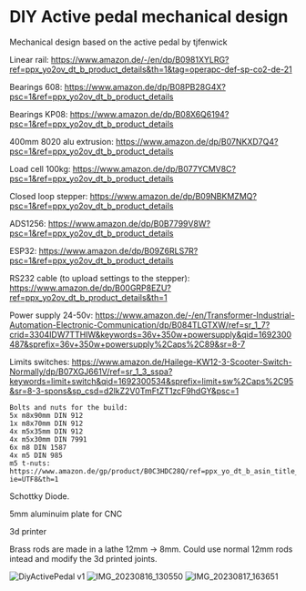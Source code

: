 # DIY Active pedal mechanical design
 Mechanical design based on the active pedal by tjfenwick

Linear rail: https://www.amazon.de/-/en/dp/B0981XYLRG?ref=ppx_yo2ov_dt_b_product_details&th=1&tag=operapc-def-sp-co2-de-21

Bearings 608: https://www.amazon.de/dp/B08PB28G4X?psc=1&ref=ppx_yo2ov_dt_b_product_details

Bearings KP08: https://www.amazon.de/dp/B08X6Q6194?psc=1&ref=ppx_yo2ov_dt_b_product_details

400mm 8020 alu extrusion: https://www.amazon.de/dp/B07NKXD7Q4?psc=1&ref=ppx_yo2ov_dt_b_product_details

Load cell 100kg: https://www.amazon.de/dp/B077YCMV8C?psc=1&ref=ppx_yo2ov_dt_b_product_details

Closed loop stepper: https://www.amazon.de/dp/B09NBKMZMQ?psc=1&ref=ppx_yo2ov_dt_b_product_details

ADS1256: https://www.amazon.de/dp/B0B7799V8W?psc=1&ref=ppx_yo2ov_dt_b_product_details

ESP32: https://www.amazon.de/dp/B09Z6RLS7R?psc=1&ref=ppx_yo2ov_dt_b_product_details

RS232 cable (to upload settings to the stepper): https://www.amazon.de/dp/B00GRP8EZU?ref=ppx_yo2ov_dt_b_product_details&th=1

Power supply 24-50v:
https://www.amazon.de/-/en/Transformer-Industrial-Automation-Electronic-Communication/dp/B084TLGTXW/ref=sr_1_7?crid=3304IDW7TTHIW&keywords=36v+350w+powersupply&qid=1692300487&sprefix=36v+350w+powersupply%2Caps%2C89&sr=8-7

Limits switches:
https://www.amazon.de/Hailege-KW12-3-Scooter-Switch-Normally/dp/B07XGJ661V/ref=sr_1_3_sspa?keywords=limit+switch&qid=1692300534&sprefix=limit+sw%2Caps%2C95&sr=8-3-spons&sp_csd=d2lkZ2V0TmFtZT1zcF9hdGY&psc=1

```
Bolts and nuts for the build:
5x m8x90mm DIN 912
1x m8x70mm DIN 912
4x m5x35mm DIN 912
4x m5x30mm DIN 7991
6x m8 DIN 1587
4x m5 DIN 985
m5 t-nuts: https://www.amazon.de/gp/product/B0C3HDC28Q/ref=ppx_yo_dt_b_asin_title_o09_s00?ie=UTF8&th=1
```

Schottky Diode.

5mm aluminuim plate for CNC

3d printer

Brass rods are made in a lathe 12mm -> 8mm. Could use normal 12mm rods intead and modify the 3d printed joints.

![DiyActivePedal v1](https://github.com/Bjoes/DIY-Active-pedal-mechanical-design/assets/79850208/b313371c-9262-416d-a131-44fa269f9557)
![IMG_20230816_130550](https://github.com/Bjoes/DIY-Active-pedal-mechanical-design/assets/79850208/0bb7213a-97ee-4779-a56c-ea92cf6e65f3)
![IMG_20230817_163651](https://github.com/Bjoes/DIY-Active-pedal-mechanical-design/assets/79850208/d5477364-aacb-488e-863c-68562ebbf802)
